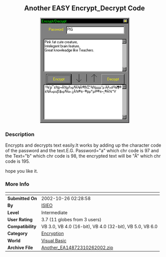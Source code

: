 ﻿<div align="center">

## Another EASY Encrypt\_Decrypt Code

<img src="PIC2002102653193336.jpg">
</div>

### Description

Encrypts and decrypts text easily.It works by adding up the character code of the password and the text.E.G. Password="a" which chr code is 97 and the Text="b" which chr code is 98, the encrypted text will be "Ã" which chr code is 195.

hope you like it.
 
### More Info
 


<span>             |<span>
---                |---
**Submitted On**   |2002-10-26 02:28:58
**By**             |[ISIEO](https://github.com/Planet-Source-Code/PSCIndex/blob/master/ByAuthor/isieo.md)
**Level**          |Intermediate
**User Rating**    |3.7 (11 globes from 3 users)
**Compatibility**  |VB 3\.0, VB 4\.0 \(16\-bit\), VB 4\.0 \(32\-bit\), VB 5\.0, VB 6\.0
**Category**       |[Encryption](https://github.com/Planet-Source-Code/PSCIndex/blob/master/ByCategory/encryption__1-48.md)
**World**          |[Visual Basic](https://github.com/Planet-Source-Code/PSCIndex/blob/master/ByWorld/visual-basic.md)
**Archive File**   |[Another\_EA14872310262002\.zip](https://github.com/Planet-Source-Code/isieo-another-easy-encrypt-decrypt-code__1-40162/archive/master.zip)









